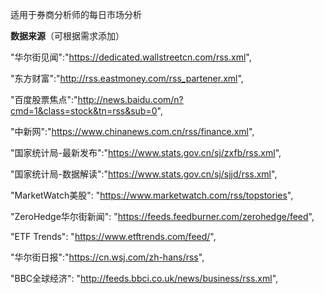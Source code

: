 适用于券商分析师的每日市场分析

**数据来源**（可根据需求添加）

"华尔街见闻":"https://dedicated.wallstreetcn.com/rss.xml",      

"东方财富":"http://rss.eastmoney.com/rss_partener.xml",

"百度股票焦点":"http://news.baidu.com/n?cmd=1&class=stock&tn=rss&sub=0",

"中新网":"https://www.chinanews.com.cn/rss/finance.xml",

"国家统计局-最新发布":"https://www.stats.gov.cn/sj/zxfb/rss.xml",

"国家统计局-数据解读":"https://www.stats.gov.cn/sj/sjjd/rss.xml",


"MarketWatch美股": "https://www.marketwatch.com/rss/topstories",

"ZeroHedge华尔街新闻": "https://feeds.feedburner.com/zerohedge/feed",

"ETF Trends": "https://www.etftrends.com/feed/",

"华尔街日报":"https://cn.wsj.com/zh-hans/rss",

"BBC全球经济": "http://feeds.bbci.co.uk/news/business/rss.xml",
